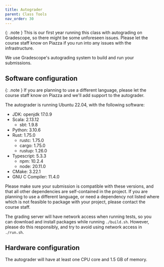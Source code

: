 ```yaml
---
title: Autograder
parent: Class Tools
nav_order: 30
---
```


{: .note }
This is our first year running this class with autograding on Gradescope, so there might be some unforeseen issues. Please let the course staff know on Piazza if you run into any issues with the infrastructure.

We use Gradescope's autograding system to build and run your submissions.

## Software configuration

{: .note }
If you are planning to use a different language, please let the course staff know on Piazza and we'll add support to the autograder.

The autograder is running Ubuntu 22.04, with the following software:
- JDK: openjdk 17.0.9
- Scala: 2.13.12
  - sbt: 1.9.8
- Python: 3.10.6
- Rust: 1.75.0
  - rustc: 1.75.0
  - cargo: 1.75.0
  - rustup: 1.26.0
- Typescript: 5.3.3
  - npm: 10.2.4
  - node: 20.11.0
- CMake: 3.22.1
- GNU C Compiler: 11.4.0

Please make sure your submission is compatible with these versions, and that all other dependencies are self-contained in the project. If you are planning to use a different language, or need a dependency not listed where which is not feasible to package with your project, please contact the course staff.

The grading server will have network access when running tests, so you can download and install packages while running `./build.sh`. However, please do this responsibly, and try to avoid using network access in `./run.sh`.

## Hardware configuration

The autograder will have at least one CPU core and 1.5 GB of memory.
